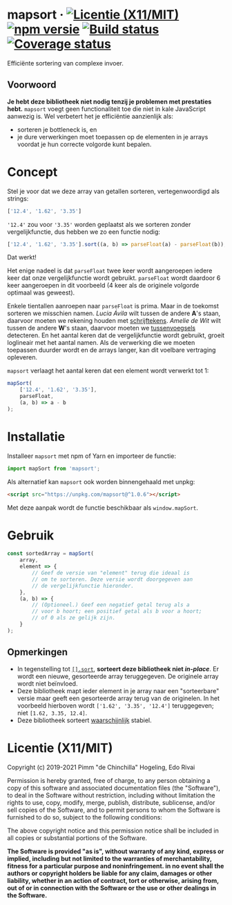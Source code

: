 # mapsort &middot; [![Licentie (X11/MIT)](https://badgen.net/github/license/pimm/mapsort)](https://github.com/Pimm/mapsort/blob/master/copying.txt) [![npm versie](https://badgen.net/npm/v/mapsort)](https://www.npmjs.com/package/mapsort) [![Build status](https://travis-ci.org/Pimm/mapsort.svg?branch=master)](https://travis-ci.org/Pimm/mapsort) [![Coverage status](https://coveralls.io/repos/github/Pimm/mapsort/badge.svg?branch=master)](https://coveralls.io/github/Pimm/mapsort?branch=master)

Efficiënte sortering van complexe invoer.

## Voorwoord

**Je hebt deze bibliotheek niet nodig tenzij je problemen met prestaties hebt.** `mapsort` voegt geen functionaliteit toe die niet in kale JavaScript aanwezig is. Wel verbetert het je efficiëntie aanzienlijk als:

* sorteren je bottleneck is, en
* je dure verwerkingen moet toepassen op de elementen in je arrays voordat je hun correcte volgorde kunt bepalen.

# Concept

Stel je voor dat we deze array van getallen sorteren, vertegenwoordigd als strings:
```javascript
['12.4', '1.62', '3.35']
```
`'12.4'` zou voor `'3.35'` worden geplaatst als we sorteren zonder vergelijkfunctie, dus hebben we zo een functie nodig:
```javascript
['12.4', '1.62', '3.35'].sort((a, b) => parseFloat(a) - parseFloat(b));
```
Dat werkt!

Het enige nadeel is dat `parseFloat` twee keer wordt aangeroepen iedere keer dat onze vergelijkfunctie wordt gebruikt. `parseFloat` wordt daardoor 6 keer aangeroepen in dit voorbeeld (4 keer als de originele volgorde optimaal was geweest).

Enkele tientallen aanroepen naar `parseFloat` is prima. Maar in de toekomst sorteren we misschien namen. _Lucia Ávila_ wilt tussen de andere **A**'s staan, daarvoor moeten we rekening houden met [schrijftekens](https://nl.wikipedia.org/wiki/Diakritisch_teken). _Amelie de Wit_ wilt tussen de andere **W**'s staan, daarvoor moeten we [tussenvoegsels](https://nl.wikipedia.org/wiki/Tussenvoegsel) detecteren. En het aantal keren dat de vergelijkfunctie wordt gebruikt, groeit loglineair met het aantal namen. Als de verwerking die we moeten toepassen duurder wordt en de arrays langer, kan dit voelbare vertraging opleveren.

`mapsort` verlaagt het aantal keren dat een element wordt verwerkt tot 1:
```javascript
mapSort(
	['12.4', '1.62', '3.35'],
	parseFloat,
	(a, b) => a - b
);
```

# Installatie

Installeer `mapsort` met npm of Yarn en importeer de functie:
```javascript
import mapSort from 'mapsort';
```

Als alternatief kan `mapsort` ook worden binnengehaald met unpkg:
```html
<script src="https://unpkg.com/mapsort@^1.0.6"></script>
```
Met deze aanpak wordt de functie beschikbaar als `window.mapSort`.

# Gebruik

``` javascript
const sortedArray = mapSort(
	array,
	element => {
		// Geef de versie van "element" terug die ideaal is
		// om te sorteren. Deze versie wordt doorgegeven aan
		// de vergelijkfunctie hieronder.
	},
	(a, b) => {
		// (Optioneel.) Geef een negatief getal terug als a
		// voor b hoort; een positief getal als b voor a hoort;
		// of 0 als ze gelijk zijn.
	}
);
```

## Opmerkingen

* In tegenstelling tot [`[].sort`][mdn-sort], **sorteert deze bibliotheek niet _in-place_**. Er wordt een nieuwe, gesorteerde array teruggegeven. De originele array wordt niet beïnvloed.
* Deze bibliotheek mapt ieder element in je array naar een "sorteerbare" versie maar geeft een gesorteerde array terug van de originelen. In het voorbeeld hierboven wordt `['1.62', '3.35', '12.4']` teruggegeven; niet `[1.62, 3.35, 12.4]`.
* Deze bibliotheek sorteert [waarschijnlijk][stable-sorting] stabiel.

# Licentie (X11/MIT)
Copyright (c) 2019-2021 Pimm "de Chinchilla" Hogeling, Edo Rivai

Permission is hereby granted, free of charge, to any person obtaining a copy of this software and associated documentation files (the "Software"), to deal in the Software without restriction, including without limitation the rights to use, copy, modify, merge, publish, distribute, sublicense, and/or sell copies of the Software, and to permit persons to whom the Software is furnished to do so, subject to the following conditions:

The above copyright notice and this permission notice shall be included in all copies or substantial portions of the Software.

**The Software is provided "as is", without warranty of any kind, express or implied, including but not limited to the warranties of merchantability, fitness for a particular purpose and noninfringement. in no event shall the authors or copyright holders be liable for any claim, damages or other liability, whether in an action of contract, tort or otherwise, arising from, out of or in connection with the Software or the use or other dealings in the Software.**


[mdn-sort]: https://developer.mozilla.org/docs/Web/JavaScript/Reference/Global_Objects/Array/sort
[stable-sorting]: https://github.com/Pimm/mapsort/blob/master/documentation/stable-sorting-nl.md